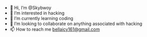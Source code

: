 - 👋 Hi, I’m @Skybwoy
- 👀 I’m interested in hacking 
- 🌱 I’m currently learning coding 
- 💞️ I’m looking to collaborate on anything associated with hacking 
- 📫 How to reach me bellaicy161@gmail.com

<!---
Skybwoy/Skybwoy is a ✨ special ✨ repository because its `README.md` (this file) appears on your GitHub profile.
You can click the Preview link to take a look at your changes.
--->
